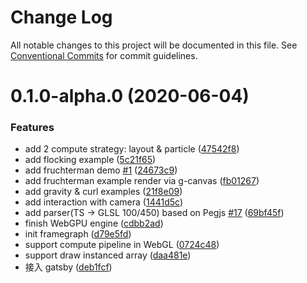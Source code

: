 # Change Log

All notable changes to this project will be documented in this file.
See [Conventional Commits](https://conventionalcommits.org) for commit guidelines.

# 0.1.0-alpha.0 (2020-06-04)

### Features

- add 2 compute strategy: layout & particle ([47542f8](https://github.com/antvis/GWebGPUEngine/commit/47542f8a8cd60543b9912bd4f739678465416178))
- add flocking example ([5c21f65](https://github.com/antvis/GWebGPUEngine/commit/5c21f65d4477d41314e983e80ccbaa8bc2cd42dd))
- add fruchterman demo [#1](https://github.com/antvis/GWebGPUEngine/issues/1) ([24673c9](https://github.com/antvis/GWebGPUEngine/commit/24673c911cb70535b05627c002b0d54a356b4ba0))
- add fruchterman example render via g-canvas ([fb01267](https://github.com/antvis/GWebGPUEngine/commit/fb01267a6da5a21db98e7b06a48c8c18527fbcfb))
- add gravity & curl examples ([21f8e09](https://github.com/antvis/GWebGPUEngine/commit/21f8e096600893af21360fcb51fb421667a34f81))
- add interaction with camera ([1441d5c](https://github.com/antvis/GWebGPUEngine/commit/1441d5cf8712503bf9a121ac5e5ed92021f7da38))
- add parser(TS -> GLSL 100/450) based on Pegjs [#17](https://github.com/antvis/GWebGPUEngine/issues/17) ([69bf45f](https://github.com/antvis/GWebGPUEngine/commit/69bf45f1fb41c1c6c6d1dfec4b60f8a4cb9fecef))
- finish WebGPU engine ([cdbb2ad](https://github.com/antvis/GWebGPUEngine/commit/cdbb2ad5a15e0cf9038b794bb1320033f0a2ff03))
- init framegraph ([d79e5fd](https://github.com/antvis/GWebGPUEngine/commit/d79e5fdf9a64a9795ab31bc22b74551d2e7c5e8e))
- support compute pipeline in WebGL ([0724c48](https://github.com/antvis/GWebGPUEngine/commit/0724c488d948f650f8d34da3cfa7ba38067aae3a))
- support draw instanced array ([daa481e](https://github.com/antvis/GWebGPUEngine/commit/daa481e7c0b0de272fbfb237917815735aaf9eee))
- 接入 gatsby ([deb1fcf](https://github.com/antvis/GWebGPUEngine/commit/deb1fcfe87eeacc02d38c34a68e3096c32d29cc8))
